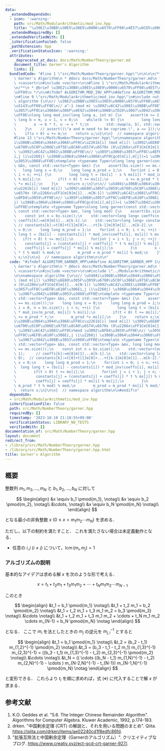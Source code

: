 ```yaml
---
data:
  _extendedDependsOn:
  - icon: ':warning:'
    path: src/Math/ModularArithmetic/mod_inv.hpp
    title: "\u30E2\u30B8\u30E5\u30E9\u9006\u6570\uFF08\u4E57\u6CD5\u9006\u5143\uFF09"
  _extendedRequiredBy: []
  _extendedVerifiedWith: []
  _isVerificationFailed: false
  _pathExtension: hpp
  _verificationStatusIcon: ':warning:'
  attributes:
    _deprecated_at_docs: docs/Math/NumberTheory/garner.md
    document_title: Garner's Algorithm
    links: []
  bundledCode: "#line 1 \"src/Math/NumberTheory/garner.hpp\"\n\n\n\n/**\n * @brief\
    \ Garner's Algorithm\n * @docs docs/Math/NumberTheory/garner.md\n */\n\n#include\
    \ <cassert>\n#include <vector>\n\n#line 1 \"src/Math/ModularArithmetic/mod_inv.hpp\"\
    \n/**\n * @brief \u30E2\u30B8\u30E5\u30E9\u9006\u6570\uFF08\u4E57\u6CD5\u9006\u5143\
    \uFF09\n */\n\n#ifndef ALGORITHM_MOD_INV_HPP\n#define ALGORITHM_MOD_INV_HPP 1\n\
    \n#line 9 \"src/Math/ModularArithmetic/mod_inv.hpp\"\n#include <utility>\n\nnamespace\
    \ algorithm {\n\n// \u30E2\u30B8\u30E5\u30E9\u9006\u6570\uFF08\u4E57\u6CD5\u9006\
    \u5143\uFF09\uFF0E\n// a^-1 (mod m) \u3092\u6C42\u3081\u308B\uFF0E\u305F\u3060\
    \u3057\uFF0Ca\u3068m\u306F\u4E92\u3044\u306B\u7D20\u3067\u3042\u308B\u3053\u3068\
    \uFF0E\nlong long mod_inv(long long a, int m) {\n    assert(m >= 2);\n    long\
    \ long b = m, u = 1, v = 0;\n    while(b != 0) {\n        long long t = a / b;\n\
    \        a -= b * t, u -= v * t;\n        std::swap(a, b), std::swap(u, v);\n\
    \    }\n    // assert((\"a and m need to be coprime.\", a == 1));\n    u %= m;\n\
    \    if(u < 0) u += m;\n    return u;\n}\n\n}  // namespace algorithm\n\n#endif\n\
    #line 13 \"src/Math/NumberTheory/garner.hpp\"\n\nnamespace algorithm {\n\n// \u5404\
    i\u306B\u3064\u3044\u3066\uFF0Cx\u2261b[i] (mod m[i]) \u3092\u6E80\u305F\u3059\
    \u6700\u5C0F\u306E\u975E\u8CA0\u6574\u6570x (0\u2266x\uFF1Cm[0]m[1]...m[N-1])\
    \ \u3092\u6C42\u3081\u308B\uFF0E\n// \u305F\u3060\u3057\uFF0C\u4EFB\u610F\u306E\
    i,j (i\u2260j) \u306B\u3064\u3044\u3066\uFF0Cgcd(m[i],m[j])=1 \u3067\u3042\u308B\
    \u3053\u3068\uFF0E\ntemplate <typename Type>\nlong long garner(const std::vector<Type>\
    \ &bs, const std::vector<Type> &ms) {\n    assert(bs.size() == ms.size());\n \
    \   long long x = 0;\n    long long m_prod = 1;\n    for(int i = 0, n = bs.size();\
    \ i < n; ++i) {\n        long long t = (bs[i] - x % ms[i]) * mod_inv(m_prod, ms[i])\
    \ % ms[i];\n        if(t < 0) t += ms[i];\n        x += m_prod * t;\n        m_prod\
    \ *= ms[i];\n    }\n    return x;\n}\n\n// \u5404i\u306B\u3064\u3044\u3066\uFF0C\
    x\u2261b[i] (mod m[i]) \u3092\u6E80\u305F\u3059\u6700\u5C0F\u306E\u975E\u8CA0\u6574\
    \u6570x (0\u2266x\uFF1Cm[0]m[1]...m[N-1]) \u3092\u6C42\u3081\uFF0Cx%mod \u3092\
    \u8FD4\u3059\uFF0E\n// \u305F\u3060\u3057\uFF0C\u4EFB\u610F\u306Ei,j (i\u2260\
    j) \u306B\u3064\u3044\u3066\uFF0Cgcd(m[i],m[j])=1 \u3067\u3042\u308B\u3053\u3068\
    \uFF0E\ntemplate <typename Type>\nlong long garner(const std::vector<Type> &bs,\
    \ const std::vector<Type> &ms, long long mod) {\n    assert(bs.size() == ms.size());\n\
    \    const int n = bs.size();\n    std::vector<long long> coeffs(n, 1);     //\
    \ coeffs[k]:=m[0]m[1]...m[k-1].\n    std::vector<long long> constants(n, 0); \
    \ // constants[k]:=t[0]+t[1]m[0]+...+t[k-1]m[0]m[1]...m[k-2].\n    long long x\
    \ = 0;\n    long long m_prod = 1;\n    for(int i = 0; i < n; ++i) {\n        long\
    \ long t = (bs[i] - constants[i]) * mod_inv(coeffs[i], ms[i]) % ms[i];\n     \
    \   if(t < 0) t += ms[i];\n        for(int j = i + 1; j < n; ++j) {\n        \
    \    constants[j] = (constants[j] + coeffs[j] * t % ms[j]) % ms[j];\n        \
    \    coeffs[j] = coeffs[j] * ms[i] % ms[j];\n        }\n        x = (x + m_prod\
    \ * t % mod) % mod;\n        m_prod = m_prod * ms[i] % mod;\n    }\n    return\
    \ x;\n}\n\n}  // namespace algorithm\n\n\n"
  code: "#ifndef ALGORITHM_GARNER_HPP\n#define ALGORITHM_GARNER_HPP 1\n\n/**\n * @brief\
    \ Garner's Algorithm\n * @docs docs/Math/NumberTheory/garner.md\n */\n\n#include\
    \ <cassert>\n#include <vector>\n\n#include \"../ModularArithmetic/mod_inv.hpp\"\
    \n\nnamespace algorithm {\n\n// \u5404i\u306B\u3064\u3044\u3066\uFF0Cx\u2261b[i]\
    \ (mod m[i]) \u3092\u6E80\u305F\u3059\u6700\u5C0F\u306E\u975E\u8CA0\u6574\u6570\
    x (0\u2266x\uFF1Cm[0]m[1]...m[N-1]) \u3092\u6C42\u3081\u308B\uFF0E\n// \u305F\u3060\
    \u3057\uFF0C\u4EFB\u610F\u306Ei,j (i\u2260j) \u306B\u3064\u3044\u3066\uFF0Cgcd(m[i],m[j])=1\
    \ \u3067\u3042\u308B\u3053\u3068\uFF0E\ntemplate <typename Type>\nlong long garner(const\
    \ std::vector<Type> &bs, const std::vector<Type> &ms) {\n    assert(bs.size()\
    \ == ms.size());\n    long long x = 0;\n    long long m_prod = 1;\n    for(int\
    \ i = 0, n = bs.size(); i < n; ++i) {\n        long long t = (bs[i] - x % ms[i])\
    \ * mod_inv(m_prod, ms[i]) % ms[i];\n        if(t < 0) t += ms[i];\n        x\
    \ += m_prod * t;\n        m_prod *= ms[i];\n    }\n    return x;\n}\n\n// \u5404\
    i\u306B\u3064\u3044\u3066\uFF0Cx\u2261b[i] (mod m[i]) \u3092\u6E80\u305F\u3059\
    \u6700\u5C0F\u306E\u975E\u8CA0\u6574\u6570x (0\u2266x\uFF1Cm[0]m[1]...m[N-1])\
    \ \u3092\u6C42\u3081\uFF0Cx%mod \u3092\u8FD4\u3059\uFF0E\n// \u305F\u3060\u3057\
    \uFF0C\u4EFB\u610F\u306Ei,j (i\u2260j) \u306B\u3064\u3044\u3066\uFF0Cgcd(m[i],m[j])=1\
    \ \u3067\u3042\u308B\u3053\u3068\uFF0E\ntemplate <typename Type>\nlong long garner(const\
    \ std::vector<Type> &bs, const std::vector<Type> &ms, long long mod) {\n    assert(bs.size()\
    \ == ms.size());\n    const int n = bs.size();\n    std::vector<long long> coeffs(n,\
    \ 1);     // coeffs[k]:=m[0]m[1]...m[k-1].\n    std::vector<long long> constants(n,\
    \ 0);  // constants[k]:=t[0]+t[1]m[0]+...+t[k-1]m[0]m[1]...m[k-2].\n    long long\
    \ x = 0;\n    long long m_prod = 1;\n    for(int i = 0; i < n; ++i) {\n      \
    \  long long t = (bs[i] - constants[i]) * mod_inv(coeffs[i], ms[i]) % ms[i];\n\
    \        if(t < 0) t += ms[i];\n        for(int j = i + 1; j < n; ++j) {\n   \
    \         constants[j] = (constants[j] + coeffs[j] * t % ms[j]) % ms[j];\n   \
    \         coeffs[j] = coeffs[j] * ms[i] % ms[j];\n        }\n        x = (x +\
    \ m_prod * t % mod) % mod;\n        m_prod = m_prod * ms[i] % mod;\n    }\n  \
    \  return x;\n}\n\n}  // namespace algorithm\n\n#endif\n"
  dependsOn:
  - src/Math/ModularArithmetic/mod_inv.hpp
  isVerificationFile: false
  path: src/Math/NumberTheory/garner.hpp
  requiredBy: []
  timestamp: '2023-10-10 21:18:55+09:00'
  verificationStatus: LIBRARY_NO_TESTS
  verifiedWith: []
documentation_of: src/Math/NumberTheory/garner.hpp
layout: document
redirect_from:
- /library/src/Math/NumberTheory/garner.hpp
- /library/src/Math/NumberTheory/garner.hpp.html
title: Garner's Algorithm
---
```

## 概要

整数列 $m_1, m_2, \ldots, m_N$ と $b_1, b_2, \ldots, b_N$ に対して

$$
\begin{align}
&x \equiv b_1 \pmod{m_1}, \notag\\
&x \equiv b_2 \pmod{m_2}, \notag\\
&\cdots, \notag\\
&x \equiv b_N \pmod{m_N} \notag\\
\end{align}
$$

となる最小の非負整数 $x \ (0 \leq x < m_1 m_2 \cdots m_N)$ を求める．

ただし，以下の制約を満たすこと．
これを満たさない場合は未定義動作となる．

- 任意の $i, j \ (i \neq j)$ について，$\operatorname{lcm}(m_i, m_j) = 1$


### アルゴリズムの説明

基本的なアイデアは求める解 $x$ を次のような形で考える．

$$
x = t_1 + t_2 m_1 + t_3 m_1 m_2 + \cdots + t_N m_1 m_2 \cdots m_{N-1} \tag{※}
$$

このとき

$$
\begin{align}
&t_1 = b_1 \pmod{m_1} \notag\\
&t_1 + t_2 m_1 = b_2 \pmod{m_2} \notag\\
&t_1 + t_2 m_1 + t_3 m_1 m_2 = b_3 \pmod{m_3} \notag\\
&\cdots \notag\\
&t_1 + t_2 m_1 + t_3 m_1 m_2 + \cdots + t_N m_1 m_2 \cdots m_{N-1} = b_N \pmod{m_N} \notag
\end{align}
$$

となる．
ここで $m_i$ を法としたときの $m_j$ の逆元を $m_{j,i}^{-1}$ とすると

$$
\begin{align}
&t_1 = b_1 \pmod{m_1} \notag\\
&t_2 = (b_2 - t_1) m_{1,2}^{-1} \pmod{m_2} \notag\\
&t_3 = (b_3 - t_1 - t_2 m_1) m_{1,3}^{-1} m_{2,3}^{-1} = ((b_3 - t_1) m_{1,3}^{-1} - t_2) m_{2,3}^{-1} \pmod{m_2} \notag\\
&\cdots \notag\\
&t_N = (( \cdots ((b_N - t_1) m_{1,N}^{-1} - t_2) m_{2,N}^{-1} - \cdots ) m_{N-2,N}^{-1} - t_{N-1}) m_{N-1,N}^{-1} \pmod{m_N} \notag
\end{align}
$$

と変形できる．
これらより $t_i$ を順に求めれば，式 (※) に代入することで解 $x$ が求まる．


## 参考文献

1. K.O. Geddes et al. "5.6. The Integer Chinese Remainder Algorithm". Algorithms for Computer Algebra. Kluwer Academic, 1992, p.174-183.
1. drken. "中国剰余定理 (CRT) の解説と、それを用いる問題のまとめ". Qiita. <https://qiita.com/drken/items/ae02240cd1f8edfc86fd>.
1. "拡張互除法と中国剰余定理（Garnerのアルゴリズム）". クリエイティブなブログ. <https://www.creativ.xyz/ect-gcd-crt-garner-927/>.

